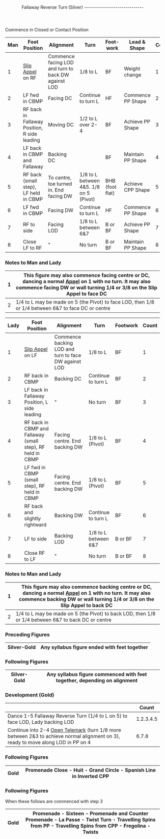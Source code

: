 <header>Fallaway Reverse Turn (Silver)
------------------------------

 </header>Commence in Closed or Contact Position

 | **Man** | **Foot Position** | **Alignment** | **Turn** | **Foot-    work** | **Lead &amp; Shape** | **Count** |
|---|---|---|---|---|---|---|
| 1 | [Slip Appel](../technique/p_appel.md) on RF | Commence facing LOD and turn to back DW against LOD | 1/8 to L | BF | Weight change | 1 |
| 2 | LF fwd in CBMP | Facing DC | Continue to turn L | HF | Commence PP Shape | 2 |
| 3 | RF back in Fallaway Position, R side leading | Moving DC | 1/2 to L over 2-4 | BF | Achieve PP Shape | 3 |
| 4 | LF back in CBMP and Fallaway | Backing DC |  | BF | Maintain PP Shape | 4 |
| 5 | RF back (small step), LF held in CBMP | To centre, toe turned in. End facing DW | 1/8 to L between 4&amp;5. 1/8 on 5 (Pivot) | BHB (foot flat) | Achieve CPP Shape | 5 |
| 6 | LF fwd in CBMP | Facing DW | Continue to turn L | HF | Commence PP Shape | 6 |
| 7 | RF to side | Facing LOD | 1/8 to L between 6&amp;7 | B or BF | Achieve PP Shape | 7 |
| 8 | Close LF to RF | " | No turn | B or BF | Maintain PP Shape | 8 |

### Notes to Man and Lady

 | 1 | This figure may also commence facing centre or DC, dancing a normal [Appel](../technique/p_appel.md) on 1 with no turn. It may also commence facing DW or wall turning 1/4 or 3/8 on the Slip Appel to face DC |
|---|---|
| 2 | 1/4 to L may be made on 5 (the Pivot) to face LOD, then 1/8 or 1/4 between 6&amp;7 to face DC or centre |

 | **Lady** | **Foot Position** | **Alignment** | **Turn** | **Footwork** | **Count** |
|---|---|---|---|---|---|
| 1 | [Slip Appel](../technique/p_appel.md) on LF | Commence backing LOD and turn to face DW against LOD | 1/8 to L | BF | 1 |
| 2 | RF back in CBMP | Backing DC | Continue to turn L | BF | 2 |
| 3 | LF back in Fallaway Position, L side leading | " | No turn | BF | 3 |
| 4 | RF back in CBMP and Fallaway (small step), RF held in CBMP | Facing centre. End backing DW | 1/8 to L (Pivot) | BF | 4 |
| 5 | LF fwd in CBMP (small step), RF held in CBMP | Facing centre. End backing DW | 1/8 to L (Pivot) | BF | 5 |
| 6 | RF back and slightly rightward | Backing DW | Continue to turn L | BF | 6 |
| 7 | LF to side | Backing LOD | 1/8 to L between 6&amp;7 | B or BF | 7 |
| 8 | Close RF to LF | " | No turn | B or BF | 8 |

### Notes to Man and Lady

 | 1 | This figure may also commence backing centre or DC, dancing a normal [Appel](../technique/p_appel.md) on 1 with no turn. It may also commence backing DW or wall turning 1/4 or 3/8 on the Slip Appel to back DC |
|---|---|
| 2 | 1/4 to L may be made on 5 (the Pivot) to back LOD, then 1/8 or 1/4 between 6&amp;7 to back DC or centre |

### Preceding Figures

 | Silver-Gold | Any syllabus figure ended with feet together |
|---|---|

### Following Figures

 | Silver-Gold | Any syllabus figure commenced with feet together, depending on alignment |
|---|---|

### <a id="dev">Development (Gold)</a>

 |  | **Count** |
|---|---|
| Dance 1-5 Fallaway Reverse Turn (1/4 to L on 5) to face LOD, Lady backing LOD | 1.2.3.4.5 |
| Continue into 2-4 [Open Telemark](open_telemark.md) (turn 1/8 more between 2&amp;3 to achieve normal alignment on 3), ready to move along LOD in PP on 4 | 6.7.8 |

### Following Figures

 | Gold | Promenade Close - Huit - Grand Circle - Spanish Line in Inverted CPP |
|---|---|

### Following Figures

When these follows are commenced with step 3

 | Gold | Promenade - Sixteen - Promenade and Counter Promenade - La Passe - Twist Turn - Travelling Spins from PP - Travelling Spins from CPP - Fregolina - Twists |
|---|---|